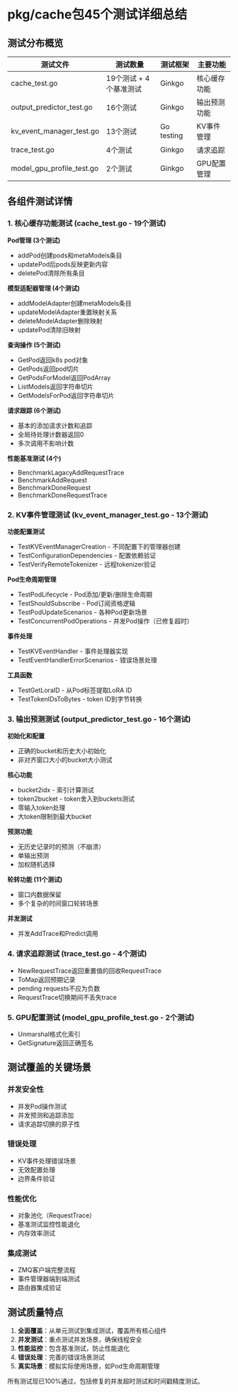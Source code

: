 # pkg/cache包45个测试详细总结

## 测试分布概览

| 测试文件 | 测试数量 | 测试框架 | 主要功能 |
|---------|---------|---------|---------|
| cache_test.go | 19个测试 + 4个基准测试 | Ginkgo | 核心缓存功能 |
| output_predictor_test.go | 16个测试 | Ginkgo | 输出预测功能 |
| kv_event_manager_test.go | 13个测试 | Go testing | KV事件管理 |
| trace_test.go | 4个测试 | Ginkgo | 请求追踪 |
| model_gpu_profile_test.go | 2个测试 | Ginkgo | GPU配置管理 |

## 各组件测试详情

### 1. 核心缓存功能测试 (cache_test.go - 19个测试)

**Pod管理 (3个测试)**
- addPod创建pods和metaModels条目
- updatePod后pods反映更新内容
- deletePod清除所有条目

**模型适配器管理 (4个测试)**
- addModelAdapter创建metaModels条目
- updateModelAdapter重置映射关系
- deleteModelAdapter删除映射
- updatePod清除旧映射

**查询操作 (5个测试)**
- GetPod返回k8s pod对象
- GetPods返回pod切片
- GetPodsForModel返回PodArray
- ListModels返回字符串切片
- GetModelsForPod返回字符串切片

**请求跟踪 (6个测试)**
- 基本的添加请求计数和追踪
- 全局待处理计数器返回0
- 多次调用不影响计数

**性能基准测试 (4个)**
- BenchmarkLagacyAddRequestTrace
- BenchmarkAddRequest
- BenchmarkDoneRequest
- BenchmarkDoneRequestTrace

### 2. KV事件管理测试 (kv_event_manager_test.go - 13个测试)

**功能配置测试**
- TestKVEventManagerCreation - 不同配置下的管理器创建
- TestConfigurationDependencies - 配置依赖验证
- TestVerifyRemoteTokenizer - 远程tokenizer验证

**Pod生命周期管理**
- TestPodLifecycle - Pod添加/更新/删除生命周期
- TestShouldSubscribe - Pod订阅资格逻辑
- TestPodUpdateScenarios - 各种Pod更新场景
- TestConcurrentPodOperations - 并发Pod操作（已修复超时）

**事件处理**
- TestKVEventHandler - 事件处理器实现
- TestEventHandlerErrorScenarios - 错误场景处理

**工具函数**
- TestGetLoraID - 从Pod标签提取LoRA ID
- TestTokenIDsToBytes - token ID到字节转换

### 3. 输出预测测试 (output_predictor_test.go - 16个测试)

**初始化和配置**
- 正确的bucket和历史大小初始化
- 非对齐窗口大小的bucket大小测试

**核心功能**
- bucket2idx - 索引计算测试
- token2bucket - token舍入到buckets测试
- 零输入token处理
- 大token限制到最大bucket

**预测功能**
- 无历史记录时的预测（不崩溃）
- 单输出预测
- 加权随机选择

**轮转功能 (11个测试)**
- 窗口内数据保留
- 多个复杂的时间窗口轮转场景

**并发测试**
- 并发AddTrace和Predict调用

### 4. 请求追踪测试 (trace_test.go - 4个测试)

- NewRequestTrace返回重置值的回收RequestTrace
- ToMap返回预期记录
- pending requests不应为负数
- RequestTrace切换期间不丢失trace

### 5. GPU配置测试 (model_gpu_profile_test.go - 2个测试)

- Unmarshal格式化索引
- GetSignature返回正确签名

## 测试覆盖的关键场景

### 并发安全性
- 并发Pod操作测试
- 并发预测和追踪添加
- 请求追踪切换的原子性

### 错误处理
- KV事件处理错误场景
- 无效配置处理
- 边界条件验证

### 性能优化
- 对象池化（RequestTrace）
- 基准测试监控性能退化
- 内存效率测试

### 集成测试
- ZMQ客户端完整流程
- 事件管理器端到端测试
- 路由器集成验证

## 测试质量特点

1. **全面覆盖**：从单元测试到集成测试，覆盖所有核心组件
2. **并发测试**：重点测试并发场景，确保线程安全
3. **性能监控**：包含基准测试，防止性能退化
4. **错误处理**：完善的错误场景测试
5. **真实场景**：模拟实际使用场景，如Pod生命周期管理

所有测试现已100%通过，包括修复的并发超时测试和时间戳精度测试。